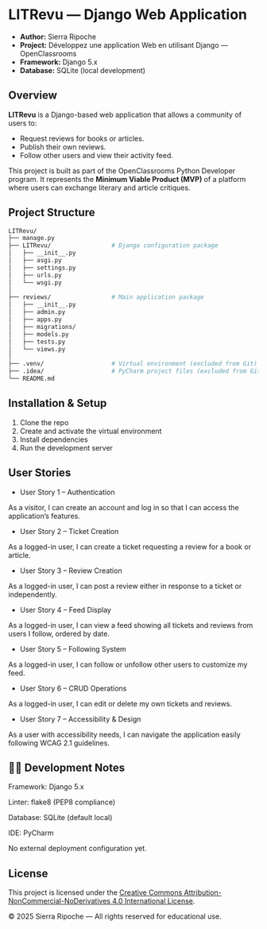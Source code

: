 # LITRevu — Django Web Application

* **Author:** Sierra Ripoche
* **Project:** Développez une application Web en utilisant Django — OpenClassrooms
* **Framework:** Django 5.x
* **Database:** SQLite (local development)

## Overview
**LITRevu** is a Django-based web application that allows a community of users to:

- Request reviews for books or articles.
- Publish their own reviews.
- Follow other users and view their activity feed.

This project is built as part of the OpenClassrooms Python Developer program.
It represents the **Minimum Viable Product (MVP)** of a platform where users can exchange literary and article critiques.

## Project Structure
```bash
LITRevu/
├── manage.py
├── LITRevu/                 # Django configuration package
│   ├── __init__.py
│   ├── asgi.py
│   ├── settings.py
│   ├── urls.py
│   └── wsgi.py
│
├── reviews/                 # Main application package
│   ├── __init__.py
│   ├── admin.py
│   ├── apps.py
│   ├── migrations/
│   ├── models.py
│   ├── tests.py
│   └── views.py
│
├── .venv/                   # Virtual environment (excluded from Git)
├── .idea/                   # PyCharm project files (excluded from Git)
└── README.md

```

## Installation & Setup
1. Clone the repo
2. Create and activate the virtual environment
3. Install dependencies
4. Run the development server

## User Stories
+ User Story 1 – Authentication 

As a visitor, I can create an account and log in so that I can access the application’s features.

+ User Story 2 – Ticket Creation

As a logged-in user, I can create a ticket requesting a review for a book or article.

+ User Story 3 – Review Creation

As a logged-in user, I can post a review either in response to a ticket or independently.

+ User Story 4 – Feed Display

As a logged-in user, I can view a feed showing all tickets and reviews from users I follow, ordered by date.

+ User Story 5 – Following System

As a logged-in user, I can follow or unfollow other users to customize my feed.

+ User Story 6 – CRUD Operations

As a logged-in user, I can edit or delete my own tickets and reviews.

+ User Story 7 – Accessibility & Design

As a user with accessibility needs, I can navigate the application easily following WCAG 2.1 guidelines.

## 🧑‍💻 Development Notes

Framework: Django 5.x

Linter: flake8 (PEP8 compliance)

Database: SQLite (default local)

IDE: PyCharm

No external deployment configuration yet.

## License
This project is licensed under the 
[Creative Commons Attribution-NonCommercial-NoDerivatives 4.0 International License](https://creativecommons.org/licenses/by-nc-nd/4.0/).

© 2025 Sierra Ripoche — All rights reserved for educational use.